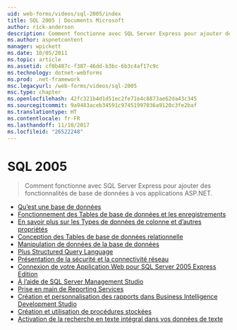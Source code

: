 ```yaml
---
uid: web-forms/videos/sql-2005/index
title: SQL 2005 | Documents Microsoft
author: rick-anderson
description: Comment fonctionne avec SQL Server Express pour ajouter des fonctionnalités de base de données à vos applications ASP.NET.
ms.author: aspnetcontent
manager: wpickett
ms.date: 10/05/2011
ms.topic: article
ms.assetid: cf0b487c-f387-46dd-b3bc-6b3c4af17c9c
ms.technology: dotnet-webforms
ms.prod: .net-framework
msc.legacyurl: /web-forms/videos/sql-2005
msc.type: chapter
ms.openlocfilehash: 42fc321b4d1d51ec2fe71e4c8873ae62da43c345
ms.sourcegitcommit: 9a9483aceb34591c97451997036a9120c3fe2baf
ms.translationtype: HT
ms.contentlocale: fr-FR
ms.lasthandoff: 11/10/2017
ms.locfileid: "26522248"
---
```

<a name="sql-2005"></a>SQL 2005
====================
> Comment fonctionne avec SQL Server Express pour ajouter des fonctionnalités de base de données à vos applications ASP.NET.


- [Qu’est une base de données](what-is-a-database.md)
- [Fonctionnement des Tables de base de données et les enregistrements](understanding-database-tables-and-records.md)
- [En savoir plus sur les Types de données de colonne et d’autres propriétés](more-about-column-data-types-and-other-properties.md)
- [Conception des Tables de base de données relationnelle](designing-relational-database-tables.md)
- [Manipulation de données de la base de données](manipulating-database-data.md)
- [Plus Structured Query Language](more-structured-query-language.md)
- [Présentation de la sécurité et la connectivité réseau](understanding-security-and-network-connectivity.md)
- [Connexion de votre Application Web pour SQL Server 2005 Express Edition](connecting-your-web-application-to-sql-server-2005-express-edition.md)
- [À l’aide de SQL Server Management Studio](using-sql-server-management-studio.md)
- [Prise en main de Reporting Services](getting-started-with-reporting-services.md)
- [Création et personnalisation des rapports dans Business Intelligence Development Studio](building-and-customizing-reports-in-business-intelligence-development-studio.md)
- [Création et utilisation de procédures stockées](creating-and-using-stored-procedures.md)
- [Activation de la recherche en texte intégral dans vos données de texte](enabling-full-text-search-in-your-text-data.md)
